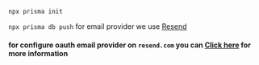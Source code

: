 ``` npx prisma init ```

``` npx prisma db push ```
for email provider we use [Resend](https://resend.com)
#### for configure oauth email provider on `resend.com` you can [Click here](https://resend.com/changelog/smtp-service) for more information
